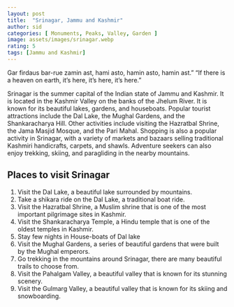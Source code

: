 ```yaml
---
layout: post
title:  "Srinagar, Jammu and Kashmir"
author: sid
categories: [ Monuments, Peaks, Valley, Garden ]
image: assets/images/srinagar.webp
rating: 5
tags: [Jammu and Kashmir]
---
```

Gar firdaus bar-rue zamin ast, hami asto, hamin asto, hamin ast.” “If there is a heaven on earth, it’s here, it’s here, it’s here.” 

Srinagar is the summer capital of the Indian state of Jammu and Kashmir. It is located in the Kashmir Valley on the banks of the Jhelum River. It is known for its beautiful lakes, gardens, and houseboats. Popular tourist attractions include the Dal Lake, the Mughal Gardens, and the Shankaracharya Hill. Other activities include visiting the Hazratbal Shrine, the Jama Masjid Mosque, and the Pari Mahal. Shopping is also a popular activity in Srinagar, with a variety of markets and bazaars selling traditional Kashmiri handicrafts, carpets, and shawls. Adventure seekers can also enjoy trekking, skiing, and paragliding in the nearby mountains.

<h2>Places to visit Srinagar</h2>

1. Visit the Dal Lake, a beautiful lake surrounded by mountains.
2. Take a shikara ride on the Dal Lake, a traditional boat ride.
3. Visit the Hazratbal Shrine, a Muslim shrine that is one of the most important pilgrimage sites in Kashmir.
4. Visit the Shankaracharya Temple, a Hindu temple that is one of the oldest temples in Kashmir.
5. Stay few nights in House-boats of Dal lake
6. Visit the Mughal Gardens, a series of beautiful gardens that were built by the Mughal emperors.
7. Go trekking in the mountains around Srinagar, there are many beautiful trails to choose from.
8. Visit the Pahalgam Valley, a beautiful valley that is known for its stunning scenery.
9. Visit the Gulmarg Valley, a beautiful valley that is known for its skiing and snowboarding.


<div class="pa-carousel-widget" style="width:100%; height:480px; display:none;"
  data-link="https://traveltriangle.com/blog/things-to-do-in-srinagar/"
  data-title="Srinagar, Jammu and Kashmir"
  data-description="Monuments, Peaks, Valley, Garden"
  data-delay="3">
  <object data="https://lh3.googleusercontent.com/pw/AJFCJaXerLff_Ftq42MuRZoQO5JCpc7-D6tyTYmVr_NPeq5GHseTqHTk636VpkaqFhNdOWdX_Nt_DP0Aq1sBdNvr1jjkPfMQWh_lYEa_NkWXhWKl_wXEApqW=w960-rw-h720"></object>
  <object data="https://lh3.googleusercontent.com/pw/AJFCJaUx9oyoouElS3h-t2fdyVSXFs1jfcoLu7qkwM3oAx_m3yxPOxj51AYfsLsNlTAcZ-_8-_3mDYh-CfzcXf6rJk6Ocl27rpm1f_fmCvKNYou0Y545_5r6=w960-rw-h720"></object>
  <object data="https://lh3.googleusercontent.com/pw/AJFCJaW2QB1HUqxdpJq7_QeKYGRFj85BEkllW6hKlR--GiMRlZNb52O8aPnCHHKCweHbAGh_QZSZ0t5bxnAo_DCAJON9oXsfgCkDS7gG83o9iO6L8U4jiLkn=w960-rw-h720"></object>
  <object data="https://lh3.googleusercontent.com/pw/AJFCJaW38lJQMF9sxw3SRpteXEmcW_06_fpk1CR-o2GJEbob7ZEKqVFBHA8G7ViKR2mD0ivc9569K-_IkLqtf4DF9H-f3zw3fHriJ2hAgaBwDmyDwHu9Q33d=w960-rw-h720"></object>
  <object data="https://lh3.googleusercontent.com/pw/AJFCJaV9wkZvG-2XxdbVw70ybMzA2MHmaWDpkV5imvzWO-AlUoUQtKnczXtAQwtByoiQ8FkxATUblnPg45_X2iy8xHcDAqTd9JMJf5srjO5TaH3gllUybhBg=w960-rw-h720"></object>
  <object data="https://lh3.googleusercontent.com/pw/AJFCJaUquGfjqWYBa7yyQIuWj0X11wmqPUvmkWxWNwnFt99y0k2R-89G8F6HXc7OLQ794j5vhmkA9kd1dqvAKHzfvsQ8O7hDLNDjxTg77CzG94jO9Hn-GbmO=w960-rw-h720"></object>
  <object data="https://lh3.googleusercontent.com/pw/AJFCJaXNCwdLicQ6gaA4Wd8_hOMVTGvM9gy0LTw6Plt41m4ObpCZtGPFIdKyfqmW4fm-81qm6npzEoCrbVgLEQOXiJRuqScsFTbMZVJfOcfZtm29umKvKVN_=w960-rw-h720"></object>
  <object data="https://lh3.googleusercontent.com/pw/AJFCJaW5V55X7Ed6QtA9ExNvymHTPVeOpS3L8mLJ2qDq_T51OzjlAXEajSl2pTqevVYDAbeMpCfPHgv4AOo6rkXmUU-MsoQMWi0F2Ay2eBz2EOmtWJNK-I-p=w960-rw-h720"></object>
  <object data="https://lh3.googleusercontent.com/pw/AJFCJaVu9I7UrD7lsciZ5C1SqMZZuU9AG70Hz2_wDw4BLKX-NRtDH6ay-a5gOss5lr4Cg31zku2dtIwAGzTYjbLvBR__qX3IMW9SCLxfEkP2cB_zo2SBYcft=w960-rw-h720"></object>
  <object data="https://lh3.googleusercontent.com/pw/AJFCJaVmcOBeZy0vmApy3x6EeIc9MQwuizWq-0XNXxqPCZZBO5-xTI0NjOze3dKi-Gaj9flgqBdkFc4mOp8BUZelYv0S4QjJy2BXO3wXGVk8JBGkCkc1QKFi=w960-rw-h720"></object>
  <object data="https://lh3.googleusercontent.com/pw/AJFCJaUv8flPo5pz6PkUwd9Ake6FeCsNAljILmFUQ28_Pn1RlLcJf9NsPiyxS27IZvSBly5DanKTapm8uNghRM-Rab0H7ZvHYkG-GXTZYWYq7hZsodJ5x7tW=w960-rw-h720"></object>
  <object data="https://lh3.googleusercontent.com/pw/AJFCJaXxGKg7bALM7X7Lo_3dCCfm8DWRX6krL0R8K2TsTPSFpSRaib9ZfoHyrICWHhllvFwXAKMuis7R26rg1TszEELm9iP8l5asBj1i3v1s3sp4O6cKo7VA=w960-rw-h720"></object>
  <object data="https://lh3.googleusercontent.com/pw/AJFCJaWnhQldopYLHy_9wTNDYIG191CRlYByvCOxDJlO5-4u0-V9qDIexak9eMdj1M26aktWKoQqmtlh64NwXGNSnI7lmX0TEzzYYLvDLUlmXVWG29DGx58N=w960-rw-h720"></object>
  <object data="https://lh3.googleusercontent.com/pw/AJFCJaUahEk62gcEbfkbM5U-YZXImSfL4OSRoo8mAwFQkgWkMzlf85SVaxQr-cwMGl0PFEC8pddp10dQBPAtRPpxIJEUmvHG1wC_nDgmYZEWkvsGC597v3Y-=w960-rw-h720"></object>
  <object data="https://lh3.googleusercontent.com/pw/AJFCJaWLg1eeyJClvxXVwvjKEnL_WyqA7M7okYbP9tAt0CcaNPRewJ3QkIK-McORZYuoS1Ntp-0gUzmyxtOy6aPgpMUSavlgnjvpdQQrWhU6AENmPV8_8pML=w960-rw-h720"></object>
  <object data="https://lh3.googleusercontent.com/pw/AJFCJaV35YRC_NALvlhoODvh27yC8UQrylSKdsUTUrt2hb6b1qkXr5neS9uVQAUg66CBRUB1xDbDXbHxSvQVLdUPK4DZPTi9oJ3mVz1NYyoeCiJjkIJHmNpJ=w960-rw-h720"></object>
  <object data="https://lh3.googleusercontent.com/pw/AJFCJaVhA0H4zo4wMewMWFffR9p0f1FwqUlVTukt_CBMpV9usQCTYlSTAE1DVj7Jz-COhyocvX-COqkppOmtGVwDutWpl0vGTorLClGMMenkEIbwCb3wLKrT=w960-rw-h720"></object>
  <object data="https://lh3.googleusercontent.com/pw/AJFCJaVDuduPu4wzKOsVgttFEGha1ITsbiJCnLlRkgQVCNGObD-gkIc-hKWAMN79HvIop53DmGJ4svFL32qeolGJH85spLT3G0hiWgHEN_xjHmeeAnf__rHA=w960-rw-h720"></object>
  <object data="https://lh3.googleusercontent.com/pw/AJFCJaXZIfmGhho3lEVroZnTcbqJSsIvSrX3RVOwt6XZxGCHdxosuBIpVbyUcbpvVb9e7sGv0VR9_RfXfHKSAwysDL4uox9INV0VgLwHHhrE711yDctVaS64=w960-rw-h720"></object>
  <object data="https://lh3.googleusercontent.com/pw/AJFCJaWN5WKqkGfpajBusGpwQUdmVIQ8ygqUPUFPVGfhA9ErCF36a-6uXqzqN1FEqnAhZieKKJOvC32Cq1CAwefNpyk203IPrn8mNszG_hbTNq9AXj4w16es=w960-rw-h720"></object>
  <object data="https://lh3.googleusercontent.com/pw/AJFCJaU12bHaRWh8Azx5MBrm-Nk9qdsRM4tbzf4a7zsu_jodV3H0UvxIEkZMGklKcLrGK_8qfaZR2Im-Pr4K1f92CUR1FEQlb8ny9vuddWxHAgc4hst9bAut=w960-rw-h720"></object>
  <object data="https://lh3.googleusercontent.com/pw/AJFCJaUnoeS-vxMcjCSImHjgv5KkS3iBPTT6c8E4znyZvDsqwFLd_51eifiB_5bSiioNz0IFlWebb0dc6JNF3vF7bX2zW0FSS2NYN0w0-ml9-Vz7IYTuD-ga=w960-rw-h720"></object>
  <object data="https://lh3.googleusercontent.com/pw/AJFCJaU4po67jkWqx8iVGcS_V73QaoMhWZLGp-ZrDTraFBh9J3lkrMTogQgCmq0IGJd-OzzHE8-E7NhBMa6d7pTfsGX5-ir819lCx2PoWtdbBDAJjTzyYGqx=w960-rw-h720"></object>
  <object data="https://lh3.googleusercontent.com/pw/AJFCJaV5U_tbT7yIqwekeisr5MQkBNlbThu-Q0WvM6wyjnA2uYl1PyLxXBZkeFuFngbtXmJWymvOAY6v2Yf2WUYeYBue_IHuOvKmu_-_6GC-TI11yCt9It9t=w960-rw-h720"></object>
  <object data="https://lh3.googleusercontent.com/pw/AJFCJaVsW-hlsm6WFZonOOqZX75RKdyDsDYtyVpIF_qmiBcbGAesGSd7J0guXj9duwxnIOz8Ywmrhl7ACtOc5FhsQ756mMkvpfgsbKlTS3ZY9jxGs3TW99yL=w960-rw-h720"></object>
  <object data="https://lh3.googleusercontent.com/pw/AJFCJaU6-SRtIaloNtZEojZFZG2FF4zcA-uVQdby0sF-y0vLFxoX1_eeF0JegjTWMxQBHgToqkV2XV5RQ3esMFqI7er74c8JrV26URuj-qJ1UOG7CzaHO0pz=w960-rw-h720"></object>
</div>